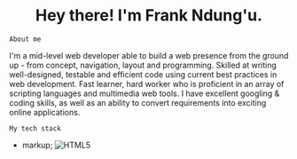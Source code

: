 ### <h1 align="center"> Hey there! I'm Frank Ndung'u. </h1>

``
About me
``
 
<div>
 <p>
I'm a mid-level web developer able to build a web presence from the ground up - from concept, navigation, layout and programming. Skilled at writing well-designed, testable and efficient code using current best practices in web development. Fast learner, hard worker who is proficient in an array of scripting languages and multimedia web tools. I have excellent googling & coding skills, as well as an ability to convert requirements into exciting online applications.
</p>
</div>

``
My tech stack
``

- markup; ![HTML5](https://img.shields.io/badge/-HTML5-333333?style=flat&logo=HTML5) 

<!---
dosha10/dosha10 is a ✨ special ✨ repository because its `README.md` (this file) appears on your GitHub profile.
You can click the Preview link to take a look at your changes.
--->
